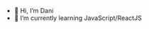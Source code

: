 - 👋 Hi, I’m Dani
- 🌱 I’m currently learning JavaScript/ReactJS


<!---
RdKuma/RdKuma is a ✨ special ✨ repository because its `README.md` (this file) appears on your GitHub profile.
You can click the Preview link to take a look at your changes.
--->
